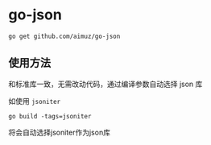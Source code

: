 # go-json

```
go get github.com/aimuz/go-json
```
## 使用方法

和标准库一致，无需改动代码，通过编译参数自动选择 json 库

如使用 `jsoniter` 

```
go build -tags=jsoniter 
```

将会自动选择jsoniter作为json库
